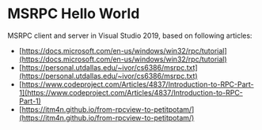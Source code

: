 # MSRPC Hello World

MSRPC client and server in Visual Studio 2019, based on following articles:

  * [https://docs.microsoft.com/en-us/windows/win32/rpc/tutorial](https://docs.microsoft.com/en-us/windows/win32/rpc/tutorial)
  * [https://personal.utdallas.edu/~ivor/cs6386/msrpc.txt](https://personal.utdallas.edu/~ivor/cs6386/msrpc.txt)
  * [https://www.codeproject.com/Articles/4837/Introduction-to-RPC-Part-1](https://www.codeproject.com/Articles/4837/Introduction-to-RPC-Part-1)
  * [https://itm4n.github.io/from-rpcview-to-petitpotam/](https://itm4n.github.io/from-rpcview-to-petitpotam/)
